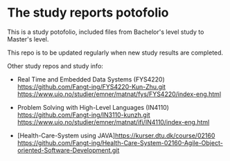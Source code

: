 # The study reports potofolio

This is a study potofolio, included files from Bachelor's level study to Master's level.

This repo is to be updated regularly when new study results are completed.

Other study repos and study info:

* Real Time and Embedded Data Systems (FYS4220)
<https://github.com/Fangt-ing/FYS4220-Kun-Zhu.git>
<https://www.uio.no/studier/emner/matnat/fys/FYS4220/index-eng.html>

* Problem Solving with High-Level Languages (IN4110)
<https://github.com/Fangt-ing/IN3110-kunzh.git>
<https://www.uio.no/studier/emner/matnat/ifi/IN4110/index-eng.html>

* [Health-Care-System using JAVA]<https://kurser.dtu.dk/course/02160>
<https://github.com/Fangt-ing/Health-Care-System-02160-Agile-Object-oriented-Software-Development.git>
